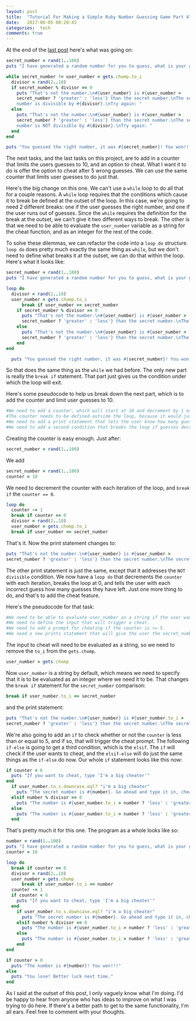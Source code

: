 ```yaml
---
layout: post
title:  "Tutorial For Making a Simple Ruby Number Guessing Game Part 4"
date:   2017-06-05 00:20:45
categories:  tech
comments: true
---
```

At the end of the <a href="https://mrpants.io/2017/guessinggame3/"> last post</a> here's what was going on:
```ruby
secret_number = rand(1..100)
puts "I have generated a random number for you to guess, what is your guess?"

while secret_number != user_number = gets.chomp.to_i
  divisor = rand(2..10)
  if secret_number % divisor == 0
    puts "That's not the number.\n#{user_number} is #{user_number >
    secret_number ? 'greater' : 'less'} than the secret number.\nThe secret
    number is divisible by #{divisor}.\nTry again: "
  else
    puts "That's not the number.\n#{user_number} is #{user_number >  
    secret_number ? 'greater' : 'less'} than the secret number.\nThe secret
    number is NOT divisible by #{divisor}.\nTry again: "
  end
end

puts "You guessed the right number, it was #{secret_number}! You won!!!"
```
The next tasks, and the last tasks on this project, are to add in a counter that limits the users guesses to 10, and an option to cheat. What I want it to do is offer the option to cheat after 5 wrong guesses. We can use the same counter that limits user guesses to do just that.

Here's the big change on this one. We can't use a `while` loop to do all that for a couple reasons. A `while` loop requires that the conditions which cause it to break be defined at the outset of the loop. In this case, we're going to need 2 different breaks: one if the user guesses the right number, and one if the user runs out of guesses. Since the `while` requires the definition for the break at the outset, we can't give it two different ways to break. The other is that we need to be able to evaluate the `user_number` variable as a string for the cheat function, and as an integer for the rest of the code.

To solve these dilemmas, we can refactor the code into a `loop do` structure. `loop do` does pretty much exactly the same thing as `while`, but we don't need to define what breaks it at the outset, we can do that within the loop. Here's what it looks like:
```ruby
secret_number = rand(1..100)
puts "I have generated a random number for you to guess, what is your guess?"

loop do
  divisor = rand(2..10)
  user_number = gets.chomp.to_i
      break if user_number == secret_number
    if secret_number % divisor == 0
      puts "That's not the number.\n#{user_number} is #{user_number >
      secret_number ? 'greater' : 'less'} than the secret number.\nThe secret number is divisible by #{divisor}.\nTry again: "
    else
      puts "That's not the number.\n#{user_number} is #{user_number >
      secret_number ? 'greater' : 'less'} than the secret number.\nThe secret number is NOT divisible by #{divisor}.\nTry again: "
    end
end

  puts "You guessed the right number, it was #{secret_number}! You won!!!"
```
So that does the same thing as the `while` we had before. The only new part is really the `break if` statement. That part just gives us the condition under which the loop will exit.

Here's some pseudocode to help us break down the next part, which is to add the counter and limit user guesses to 10.
```ruby
#We need to add a counter, which will start at 10 and decrement by 1 each time the loop runs.
#The counter needs to be defined outside the loop, because it would just start over each time the loop runs if were inside.
#We need to add a print statement that lets the user know how many guesses they have remaining.
#We need to add a second condition that breaks the loop if guesses decrement to 0.
```
Creating the counter is easy enough. Just after:
```ruby
secret_number = rand(1..100)
```
We add
```ruby
secret_number = rand(1..100)
counter = 10
```
We need to decrement the counter with each iteration of the loop, and `break if` the `counter == 0`.
```ruby
loop do
  counter -= 1
  break if counter == 0
  divisor = rand(2..10)
  user_number = gets.chomp.to_i
  break if user_number == secret_number
```
That's it. Now the print statement changes to:
```ruby
puts "That's not the number.\n#{user_number} is #{user_number >
secret_number ? 'greater' : 'less'} than the secret number.\nThe secret number is divisible by #{divisor}.\nYou have #{counter} guesses left.\nTry again: "
```
The other print statement is just the same, except that it addresses the `NOT divisible` condition. We now have a `loop do` that decrements the `counter` with each iteration, breaks the loop at 0, and tells the user with each incorrect guess how many guesses they have left. Just one more thing to do, and that's to add the cheat feature.

Here's the pseudocode for that task:
```ruby
#We need to be able to evaluate user_number as a string if the user wants to cheat.
#We need to define the input that will trigger a cheat.
#We need to add a prompt for cheating if the counter is <= 5.
#We need a new prints statement that will give the user the secret_number if they do want to cheat.
```

The input to cheat will need to be evaluated as a string, so we need to remove the `to_i` from the `gets.chomp`.
```ruby
user_number = gets.chomp
```
Now `user_number` is a string by default, which means we need to specify that it is to be evaluated as an integer where we need it to be. That changes the `break if` statement for the `secret_number` comparison:
```ruby
break if user_number.to_i == secret_number
```
and the print statement:
```ruby
puts "That's not the number.\n#{user_number} is #{user_number.to_i >
secret_number ? 'greater' : 'less'} than the secret number.\nThe secret number is divisible by #{divisor}.\nYou have #{counter} guesses left.\nTry again: "
```
We're also going to add an `if` to check whether or not the `counter` is less than or equal to 5, and if so, that will trigger the cheat prompt. The following `if-else` is going to get a third condition, which is the `elsif`. The `if` will check if the user wants to cheat, and the `elsif-else` will do just the same things as the `if-else` do now.
Our whole `if` statement looks like this now:
```ruby
if counter < 6
  puts "If you want to cheat, type 'I'm a big cheater'"
end
  if user_number.to_s.downcase.eql? "i'm a big cheater"
    puts "The secret number is #{number}. Go ahead and type it in, cheater: "
  elsif number % divisor == 0
    puts "The number is #{user_number.to_i > number ? 'less' : 'greater'} than #{user_number}.\nThe number is divisible by #{divisor}!\nYou have #{counter} guesses left.\nTry again: "
  else
    puts "The number is #{user_number.to_i > number ? 'less' : 'greater'} than #{user_number}.\nThe number is NOT divisible by #{divisor}!\nYou have #{counter} guesses left.\nTry again: "
  end
  ```

  That's pretty much it for this one. The program as a whole looks like so:
  ```ruby
  number = rand(1..100)
  puts "I have generated a random number for you to guess, what is your guess?"
  counter = 10

  loop do
    break if counter == 0
    divisor = rand(2..10)
    user_number = gets.chomp
        break if user_number.to_i == number
    counter -= 1
    if counter < 6
      puts "If you want to cheat, type 'I'm a big cheater'"
    end
      if user_number.to_s.downcase.eql? "i'm a big cheater"
        puts "The secret number is #{number}. Go ahead and type it in, cheater: "
      elsif number % divisor == 0
        puts "The number is #{user_number.to_i > number ? 'less' : 'greater'} than #{user_number}.\nThe number is divisable by #{divisor}!\nYou have #{counter} guesses left.\nTry again: "
      else
        puts "The number is #{user_number.to_i > number ? 'less' : 'greater'} than #{user_number}.\nThe number is NOT divisable by #{divisor}!\nYou have #{counter} guesses left.\nTry again: "
      end
  end

  if counter > 0
    puts "The number is #{number}! You won!!!"
  else
    puts "You lose! Better luck next time."
  end
```

As I said at the outset of this post, I only vaguely know what I'm doing. I'd be happy to hear from anyone who has ideas to improve on what I was trying to do here. If there's a better path to get to the same functionality, I'm all ears. Feel free to comment with your thoughts.
